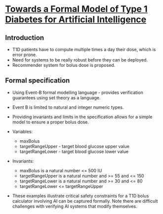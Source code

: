 # [Towards a Formal Model of Type 1 Diabetes for Artificial Intelligence](https://radar.brookes.ac.uk/radar/file/1c739bf4-e995-4d8e-b63b-fa0936980210/1/fulltext.pdf)

## Introduction

* T1D patients have to compute multiple times a day their dose, which is error prone.
* Need for systems to be really robust before they can be deployed.
* Recommender system for bolus dose is proposed.

## Formal specification
* Using Event-B formal modelling language - provides verification guarantees using set theory as a language.
* Event B is limited to natural and integer numeric types.
* Providing invariants and limits in the specification allows for a simple model to ensure a proper bolus dose.

* Variables:
  - maxBolus
  - targetRangeUpper - target blood glucose upper value
  - targetRangeLower - target blood glucose lower value
* Invariants:
  - maxBolus is a natural number <= 500 IU
  - targetRangeUpper is a natural number and >= 55 and <= 150
  - targetRangeLower is a natural number and >= 30 and <= 80
  - targetRangeLower <= targetRangeUpper

* These examples illustrate critical safety constraints for a T1D bolus calculator involving AI
  can be captured formally. Note there are difficult challenges with verifying AI systems that modify
  themselves.
